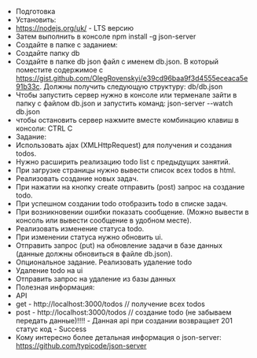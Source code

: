 * Подготовка
* Установить:
* https://nodejs.org/uk/  - LTS версию
* Затем выполнить в консоле npm install -g json-server
* Создайте в папке с заданием:
* Создайте папку db
* Создайте в папке db json файл с именем db.json. В который поместите содержимое c https://gist.github.com/OlegRovenskyi/e39cd96baa9f3d4555eceaca5e91b33c. Должны получить следующую структуру: db/db.json
* Чтобы запустить сервер нужно в консоле или терменале зайти в папку с файлом db.json и запустить команд: json-server --watch db.json
* чтобы остановить сервер нажмите вместе комбинацию клавиш в консоли: CTRL C
* Задание:
* Использовать ajax (XMLHttpRequest) для получения и создания todos.
* Нужно расширить реализацию todo list с предыдущих занятий.
* При загрузке страницы нужно вывести список всех todos в html.
* Реализовать создание новых задач. 
* При нажатии на кнопку create отправить (post) запрос на создание todo.
* При успешном создании todo отобразить todo в списке задач.
* При возникновении ошибки показать сообщение. (Можно вывести в консоль или вывести сообщение в удобном месте).
* Реализовать изменение статуса todo. 
* При изменении статуса нужно обновить ui. 
* Отправить запрос (put) на обновление задачи в базе данных (данные должны обновиться в файле db.json).
* Опциональное задание. Реализовать удаление todo
* Удаление todo на ui
* Отправить запрос на удаление из базы данных
* Полезная информация:
* API
* get - http://localhost:3000/todos // получение всех todos
* post - http://localhost:3000/todos // создание todo (не забываем передать данные)!!!! - Данная api при создании возвращает 201 статус код - Success
* Кому интересно более детальная информация о json-server: https://github.com/typicode/json-server
 
